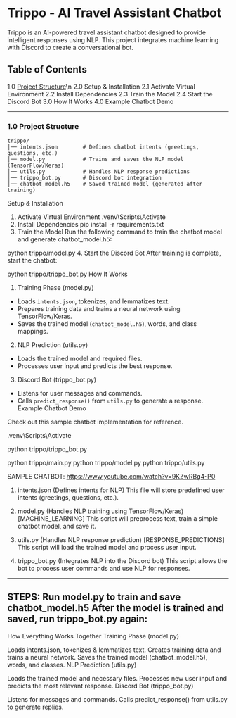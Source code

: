 # Trippo - AI Travel Assistant Chatbot

Trippo is an AI-powered travel assistant chatbot designed to provide intelligent responses using NLP. This project integrates machine learning with Discord to create a conversational bot.

## Table of Contents

1.0 [Project Structure](#1.0-project-structure)\n
2.0 Setup & Installation
    2.1 Activate Virtual Environment
    2.2 Install Dependencies
    2.3 Train the Model
    2.4 Start the Discord Bot
3.0 How It Works
4.0 Example Chatbot Demo

---------------------
### 1.0 Project Structure

```
trippo/
│── intents.json        # Defines chatbot intents (greetings, questions, etc.)
│── model.py            # Trains and saves the NLP model (TensorFlow/Keras)
│── utils.py            # Handles NLP response predictions
│── trippo_bot.py       # Discord bot integration
│── chatbot_model.h5    # Saved trained model (generated after training)
```

Setup & Installation

1. Activate Virtual Environment
.venv\Scripts\Activate
2. Install Dependencies
pip install -r requirements.txt
3. Train the Model
Run the following command to train the chatbot model and generate chatbot_model.h5:

python trippo/model.py
4. Start the Discord Bot
After training is complete, start the chatbot:

python trippo/trippo_bot.py
How It Works

1. Training Phase (model.py)
- Loads `intents.json`, tokenizes, and lemmatizes text.
- Prepares training data and trains a neural network using TensorFlow/Keras.
- Saves the trained model (`chatbot_model.h5`), words, and class mappings.
2. NLP Prediction (utils.py)
- Loads the trained model and required files.
- Processes user input and predicts the best response.
3. Discord Bot (trippo_bot.py)
- Listens for user messages and commands.
- Calls `predict_response()` from `utils.py` to generate a response.
Example Chatbot Demo

Check out this sample chatbot implementation for reference.







.venv\Scripts\Activate

python trippo/trippo_bot.py

python trippo/main.py
python trippo/model.py
python trippo/utils.py


SAMPLE CHATBOT:
https://www.youtube.com/watch?v=9KZwRBg4-P0


1. intents.json (Defines intents for NLP)
This file will store predefined user intents (greetings, questions, etc.).

2. model.py (Handles NLP training using TensorFlow/Keras) [MACHINE_LEARNING]
This script will preprocess text, train a simple chatbot model, and save it.

3. utils.py (Handles NLP response prediction) [RESPONSE_PREDICTIONS]
This script will load the trained model and process user input.

4. trippo_bot.py (Integrates NLP into the Discord bot)
This script allows the bot to process user commands and use NLP for responses.



--------------------------------------------------------------
STEPS:
Run model.py to train and save chatbot_model.h5
After the model is trained and saved, run trippo_bot.py again:
--------------------------------------------------------------



How Everything Works Together
Training Phase (model.py)

Loads intents.json, tokenizes & lemmatizes text.
Creates training data and trains a neural network.
Saves the trained model (chatbot_model.h5), words, and classes.
NLP Prediction (utils.py)

Loads the trained model and necessary files.
Processes new user input and predicts the most relevant response.
Discord Bot (trippo_bot.py)

Listens for messages and commands.
Calls predict_response() from utils.py to generate replies.